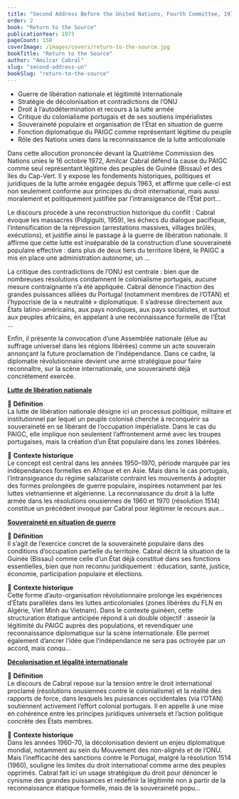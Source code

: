 ```yaml
---
title: "Second Address Before the United Nations, Fourth Committee, 1972"
order: 2
book: "Return to the Source"
publicationYear: 1973
pageCount: 158
coverImage: /images/covers/return-to-the-source.jpg
bookTitle: "Return to the Source"
author: "Amilcar Cabral"
slug: "second-address-un"
bookSlug: "return-to-the-source"
---
```


<!--themes:start-->
- Guerre de libération nationale et légitimité internationale
- Stratégie de décolonisation et contradictions de l’ONU
- Droit à l’autodétermination et recours à la lutte armée
- Critique du colonialisme portugais et de ses soutiens impérialistes
- Souveraineté populaire et organisation de l’État en situation de guerre
- Fonction diplomatique du PAIGC comme représentant légitime du peuple
- Rôle des Nations unies dans la reconnaissance de la lutte anticoloniale
<!--themes:end-->

<!--summary:start-->
Dans cette allocution prononcée devant la Quatrième Commission des Nations unies le 16 octobre 1972, Amilcar Cabral défend la cause du PAIGC comme seul représentant légitime des peuples de Guinée (Bissau) et des îles du Cap-Vert. Il y expose les fondements historiques, politiques et juridiques de la lutte armée engagée depuis 1963, et affirme que celle-ci est non seulement conforme aux principes du droit international, mais aussi moralement et politiquement justifiée par l’intransigeance de l’État port...

Le discours procède à une reconstruction historique du conflit : Cabral évoque les massacres (Pidgiguiti, 1959), les échecs du dialogue pacifique, l’intensification de la répression (arrestations massives, villages brûlés, exécutions), et justifie ainsi le passage à la guerre de libération nationale. Il affirme que cette lutte est inséparable de la construction d’une souveraineté populaire effective : dans plus de deux tiers du territoire libéré, le PAIGC a mis en place une administration autonome, un ...

La critique des contradictions de l’ONU est centrale : bien que de nombreuses résolutions condamnent le colonialisme portugais, aucune mesure contraignante n’a été appliquée. Cabral dénonce l’inaction des grandes puissances alliées du Portugal (notamment membres de l’OTAN) et l’hypocrisie de la « neutralité » diplomatique. Il s’adresse directement aux États latino-américains, aux pays nordiques, aux pays socialistes, et surtout aux peuples africains, en appelant à une reconnaissance formelle de l’État ...

Enfin, il présente la convocation d’une Assemblée nationale (élue au suffrage universel dans les régions libérées) comme un acte souverain annonçant la future proclamation de l’indépendance. Dans ce cadre, la diplomatie révolutionnaire devient une arme stratégique pour faire reconnaître, sur la scène internationale, une souveraineté déjà concrètement exercée.
<!--summary:end-->

<!--concepts:start-->
[**Lutte de libération nationale**](/concepts/lutte-de-liberation-nationale)

🔹 **Définition**  
La lutte de libération nationale désigne ici un processus politique, militaire et institutionnel par lequel un peuple colonisé cherche à reconquérir sa souveraineté en se libérant de l’occupation impérialiste. Dans le cas du PAIGC, elle implique non seulement l’affrontement armé avec les troupes portugaises, mais la création d’un État populaire dans les zones libérées.

🔹 **Contexte historique**  
Le concept est central dans les années 1950–1970, période marquée par les indépendances formelles en Afrique et en Asie. Mais dans le cas portugais, l’intransigeance du régime salazariste contraint les mouvements à adopter des formes prolongées de guerre populaire, inspirées notamment par les luttes vietnamienne et algérienne. La reconnaissance du droit à la lutte armée dans les résolutions onusiennes de 1960 et 1970 (résolution 1514) constitue un précédent invoqué par Cabral pour légitimer le recours aux...

[**Souveraineté en situation de guerre**](/concepts/souverainete-en-situation-de-guerre)

🔹 **Définition**  
Il s’agit de l’exercice concret de la souveraineté populaire dans des conditions d’occupation partielle du territoire. Cabral décrit la situation de la Guinée (Bissau) comme celle d’un État déjà constitué dans ses fonctions essentielles, bien que non reconnu juridiquement : éducation, santé, justice, économie, participation populaire et élections.

🔹 **Contexte historique**  
Cette forme d’auto-organisation révolutionnaire prolonge les expériences d’États parallèles dans les luttes anticoloniales (zones libérées du FLN en Algérie, Viet Minh au Vietnam). Dans le contexte guinéen, cette structuration étatique anticipée répond à un double objectif : asseoir la légitimité du PAIGC auprès des populations, et revendiquer une reconnaissance diplomatique sur la scène internationale. Elle permet également d’ancrer l’idée que l’indépendance ne sera pas octroyée par un accord, mais conqu...

[**Décolonisation et légalité internationale**](/concepts/decolonisation-legalite-internationale)

🔹 **Définition**  
Le discours de Cabral repose sur la tension entre le droit international proclamé (résolutions onusiennes contre le colonialisme) et la réalité des rapports de force, dans lesquels les puissances occidentales (via l’OTAN) soutiennent activement l’effort colonial portugais. Il en appelle à une mise en cohérence entre les principes juridiques universels et l’action politique concrète des États membres.

🔹 **Contexte historique**  
Dans les années 1960-70, la décolonisation devient un enjeu diplomatique mondial, notamment au sein du Mouvement des non-alignés et de l’ONU. Mais l’inefficacité des sanctions contre le Portugal, malgré la résolution 1514 (1960), souligne les limites du droit international comme arme des peuples opprimés. Cabral fait ici un usage stratégique du droit pour dénoncer le cynisme des grandes puissances et redéfinir la légitimité non à partir de la reconnaissance étatique formelle, mais de la souveraineté popu...
<!--concepts:end-->
